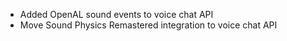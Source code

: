- Added OpenAL sound events to voice chat API
- Move Sound Physics Remastered integration to voice chat API
